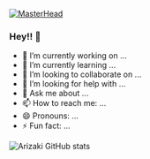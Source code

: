 [![MasterHead](https://imgur.com/63t5g66.gif)](https://github.com/Arizaki07)


### Hey!! 👋



- 🔭 I’m currently working on ...
- 🌱 I’m currently learning ...
- 👯 I’m looking to collaborate on ...
- 🤔 I’m looking for help with ...
- 💬 Ask me about ...
- 📫 How to reach me: ...
- 😄 Pronouns: ...
- ⚡ Fun fact: ...



![Arizaki GitHub stats](https://github-readme-stats.vercel.app/api?username=Arizaki07&show_icons=true&theme=tokyonight)
